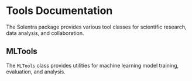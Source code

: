 # Tools Documentation

The Solentra package provides various tool classes for scientific research, data analysis, and collaboration.

## MLTools

The `MLTools` class provides utilities for machine learning model training, evaluation, and analysis.
